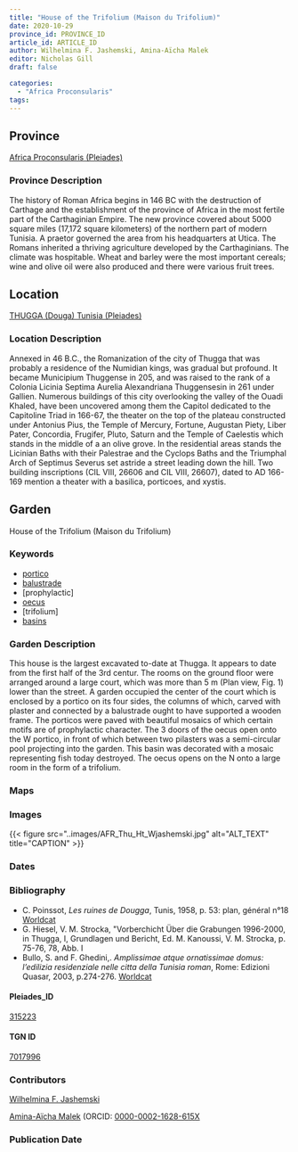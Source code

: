 ```yaml
---
title: "House of the Trifolium (Maison du Trifolium)"
date: 2020-10-29
province_id: PROVINCE_ID
article_id: ARTICLE_ID
author: Wilhelmina F. Jashemski, Amina-Aïcha Malek
editor: Nicholas Gill
draft: false

categories:
  - "Africa Proconsularis"
tags:
---
```



## Province

[Africa Proconsularis (Pleiades)](https://pleiades.stoa.org/places/981504)

### Province Description

The history of Roman Africa begins in 146 BC with the destruction of Carthage and the establishment of the province of Africa in the most fertile part of the Carthaginian Empire. The new province covered about 5000 square miles (17,172 square kilometers) of the northern part of modern Tunisia. A praetor governed the area from his headquarters at Utica. The Romans inherited a thriving agriculture developed by the Carthaginians. The  climate was hospitable. Wheat and barley were the most important cereals; wine and olive oil were also produced and there were various fruit trees.

## Location

[THUGGA (Douga) Tunisia (Pleiades)](https://pleiades.stoa.org/places/315223)

### Location Description

Annexed in 46 B.C., the Romanization of the city of Thugga that was probably a residence of the Numidian kings, was gradual but profound. It became Municipium Thuggense in 205, and was raised to the rank of a Colonia Licinia Septima Aurelia Alexandriana Thuggensesin in 261 under Gallien. Numerous buildings of this city overlooking the valley of the Ouadi Khaled, have been uncovered among them the Capitol dedicated to the Capitoline Triad in 166-67, the theater on the top of the plateau constructed under Antonius Pius, the Temple of Mercury, Fortune, Augustan Piety, Liber Pater, Concordia, Frugifer, Pluto, Saturn and the Temple of Caelestis which stands in the middle of a an olive grove. In the residential areas stands the Licinian Baths with their Palestrae and the Cyclops Baths and the Triumphal Arch of Septimus Severus set astride a street leading down the hill. Two building inscriptions (CIL VIII, 26606 and CIL VIII, 26607), dated to AD 166-169 mention a theater with a basilica, porticoes, and xystis.

## Garden

House of the Trifolium (Maison du Trifolium)

### Keywords

- [portico](http://vocab.getty.edu/page/aat/300004145)
- [balustrade](http://vocab.getty.edu/page/aat/300001989)
- [prophylactic]
- [oecus](http://vocab.getty.edu/page/aat/300080791)
- [trifolium]
- [basins](http://vocab.getty.edu/page/aat/300045614)

### Garden Description

This house is the largest excavated to-date at Thugga. It appears to date from the first half of the 3rd centur. The rooms on the ground floor were arranged around a large court, which was more than 5 m (Plan view, Fig. 1) lower than the street. A garden occupied the center of the court which is enclosed by a portico on its four sides, the columns of which, carved with plaster and connected by a balustrade ought to have supported a wooden frame. The porticos were paved with beautiful mosaics of which certain motifs are of prophylactic character. The 3 doors of the oecus open onto the W portico, in front of which between two pilasters was a semi-circular pool projecting into the garden. This basin was decorated with a mosaic representing fish today destroyed. The oecus opens on the N onto a large room in the form of a trifolium.

### Maps

### Images

{{< figure src="..images/AFR_Thu_Ht_Wjashemski.jpg" alt="ALT_TEXT" title="CAPTION" >}}

### Dates

### Bibliography

*  C. Poinssot, *Les ruines de Dougga*, Tunis, 1958, p. 53: plan, général n°18 [Worldcat](http://www.worldcat.org/oclc/475099061)
*  G. Hiesel, V. M. Strocka, "Vorberchicht Über die Grabungen 1996-2000, in Thugga, I, Grundlagen und Bericht, Ed. M. Kanoussi, V. M. Strocka, p. 75-76, 78, Abb. I
*  Bullo, S. and F. Ghedini,. *Amplissimae atque ornatissimae domus: l’edilizia residenziale nelle citta della Tunisia roman*, Rome: Edizioni Quasar, 2003, p.274-276. [Worldcat](http://www.worldcat.org/oclc/989088620)

#### Pleiades_ID

[315223](https://pleiades.stoa.org/places/315223)

#### TGN ID

[7017996](http://vocab.getty.edu/page/tgn/7017996)

### Contributors

[Wilhelmina F. Jashemski](http://worldcat.org/identities/lccn-n80037970/)

[Amina-Aïcha Malek](http://worldcat.org/identities/lccn-n2012075871/) (ORCID: [0000-0002-1628-615X](https://orcid.org/0000-0002-1628-615X)

### Publication Date
